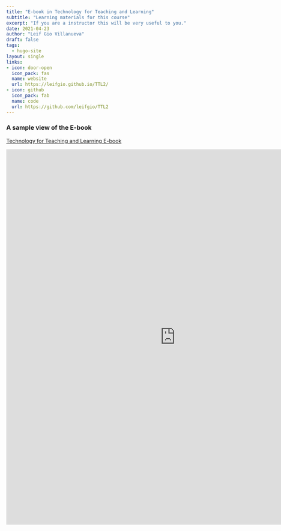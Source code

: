 ```yaml
---
title: "E-book in Technology for Teaching and Learning"
subtitle: "Learning materials for this course"
excerpt: "If you are a instructor this will be very useful to you."
date: 2021-04-23
author: "Leif Gio Villanueva"
draft: false
tags:
  - hugo-site
layout: single
links:
- icon: door-open
  icon_pack: fas
  name: website
  url: https://leifgio.github.io/TTL2/
- icon: github
  icon_pack: fab
  name: code
  url: https://github.com/leifgio/TTL2
---
```


### A sample view of the E-book
 [Technology for Teaching and Learning E-book](https://leifgio.github.io/TTL2)

<iframe width="900" height="1000" src="https://leifgio.github.io/TTL2" title="YouTube video player" frameborder="0">iframe>

